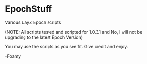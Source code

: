 EpochStuff
==========

Various DayZ Epoch scripts

(NOTE: All scripts tested and scripted for 1.0.3.1 and No, I will not be upgrading to the latest Epoch Version)

You may use the scripts as you see fit. Give credit and enjoy.

-Foamy
